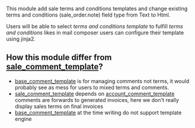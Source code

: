 This module add sale terms and conditions templates and change existing
terms and conditions (sale_order.note) field type from Text to Html.

Users will be able to select *terms and conditions template* to fulfill
*terms and conditions* likes in mail composer users can configure their
template using jinja2.

## How this module differ from [sale_comment_template](https://github.com/OCA/sale-reporting/tree/14.0/sale_comment_template)?

- [base_comment_template](https://github.com/OCA/reporting-engine/tree/14.0/base_comment_template)
  is for managing comments not terms, it would probably see as mess for
  users to mixed terms and comments.
- [sale_comment_template](https://github.com/OCA/sale-reporting/tree/14.0/sale_comment_template)
  depends on
  [account_comment_template](https://github.com/OCA/account-invoice-reporting/tree/14.0/account_comment_template)
  comments are forwards to generated invoices, here we don't really
  display sales terms on final invoices
- [base_comment_template](https://github.com/OCA/reporting-engine/tree/14.0/base_comment_template)
  at the time writing do not support template engine
